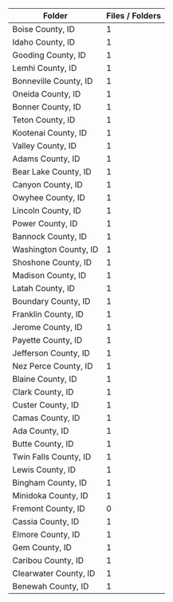 | Folder                |   Files / Folders |
|-----------------------|-------------------|
| Boise County, ID      |                 1 |
| Idaho County, ID      |                 1 |
| Gooding County, ID    |                 1 |
| Lemhi County, ID      |                 1 |
| Bonneville County, ID |                 1 |
| Oneida County, ID     |                 1 |
| Bonner County, ID     |                 1 |
| Teton County, ID      |                 1 |
| Kootenai County, ID   |                 1 |
| Valley County, ID     |                 1 |
| Adams County, ID      |                 1 |
| Bear Lake County, ID  |                 1 |
| Canyon County, ID     |                 1 |
| Owyhee County, ID     |                 1 |
| Lincoln County, ID    |                 1 |
| Power County, ID      |                 1 |
| Bannock County, ID    |                 1 |
| Washington County, ID |                 1 |
| Shoshone County, ID   |                 1 |
| Madison County, ID    |                 1 |
| Latah County, ID      |                 1 |
| Boundary County, ID   |                 1 |
| Franklin County, ID   |                 1 |
| Jerome County, ID     |                 1 |
| Payette County, ID    |                 1 |
| Jefferson County, ID  |                 1 |
| Nez Perce County, ID  |                 1 |
| Blaine County, ID     |                 1 |
| Clark County, ID      |                 1 |
| Custer County, ID     |                 1 |
| Camas County, ID      |                 1 |
| Ada County, ID        |                 1 |
| Butte County, ID      |                 1 |
| Twin Falls County, ID |                 1 |
| Lewis County, ID      |                 1 |
| Bingham County, ID    |                 1 |
| Minidoka County, ID   |                 1 |
| Fremont County, ID    |                 0 |
| Cassia County, ID     |                 1 |
| Elmore County, ID     |                 1 |
| Gem County, ID        |                 1 |
| Caribou County, ID    |                 1 |
| Clearwater County, ID |                 1 |
| Benewah County, ID    |                 1 |